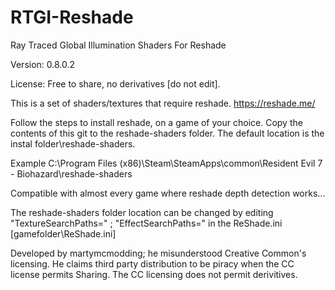 # RTGI-Reshade
Ray Traced Global Illumination Shaders For Reshade

Version: 0.8.0.2

License: Free to share, no derivatives [do not edit]. 

This is a set of shaders/textures that require reshade. https://reshade.me/

Follow the steps to install reshade, on a game of your choice. Copy the contents of this git to the reshade-shaders folder. The default location is the instal folder\reshade-shaders.

Example C:\Program Files (x86)\Steam\SteamApps\common\Resident Evil 7 - Biohazard\reshade-shaders

Compatible with almost every game where reshade depth detection works...

The reshade-shaders folder location can be changed by editing "TextureSearchPaths=" ; "EffectSearchPaths=" in the ReShade.ini [gamefolder\ReShade.ini]

Developed by martymcmodding; he misunderstood Creative Common's licensing. He claims third party distribution to be piracy when the CC license permits Sharing. The CC licensing does not permit derivitives.

